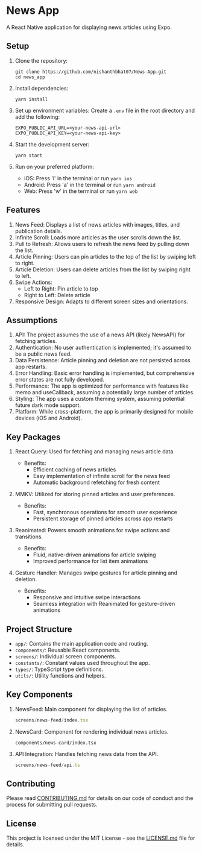# News App

A React Native application for displaying news articles using Expo.

## Setup

1. Clone the repository:
   ```
   git clone https://github.com/nishanthbhat07/News-App.git
   cd news_app
   ```

2. Install dependencies:
   ```
   yarn install
   ```

3. Set up environment variables:
   Create a `.env` file in the root directory and add the following:
   ```
   EXPO_PUBLIC_API_URL=<your-news-api-url>
   EXPO_PUBLIC_API_KEY=<your-news-api-key>
   ```

4. Start the development server:
   ```
   yarn start
   ```

5. Run on your preferred platform:
   - iOS: Press 'i' in the terminal or run `yarn ios`
   - Android: Press 'a' in the terminal or run `yarn android`
   - Web: Press 'w' in the terminal or run `yarn web`

## Features

1. News Feed: Displays a list of news articles with images, titles, and publication details.
2. Infinite Scroll: Loads more articles as the user scrolls down the list.
3. Pull to Refresh: Allows users to refresh the news feed by pulling down the list.
4. Article Pinning: Users can pin articles to the top of the list by swiping left to right.
5. Article Deletion: Users can delete articles from the list by swiping right to left.
6. Swipe Actions:
   - Left to Right: Pin article to top
   - Right to Left: Delete article
7. Responsive Design: Adapts to different screen sizes and orientations.

## Assumptions

1. API: The project assumes the use of a news API (likely NewsAPI) for fetching articles.
2. Authentication: No user authentication is implemented; it's assumed to be a public news feed.
3. Data Persistence: Article pinning and deletion are not persisted across app restarts.
4. Error Handling: Basic error handling is implemented, but comprehensive error states are not fully developed.
5. Performance: The app is optimized for performance with features like memo and useCallback, assuming a potentially large number of articles.
6. Styling: The app uses a custom theming system, assuming potential future dark mode support.
7. Platform: While cross-platform, the app is primarily designed for mobile devices (iOS and Android).

## Key Packages

1. React Query: Used for fetching and managing news article data.
   - Benefits:
     - Efficient caching of news articles
     - Easy implementation of infinite scroll for the news feed
     - Automatic background refetching for fresh content

2. MMKV: Utilized for storing pinned articles and user preferences.
   - Benefits:
     - Fast, synchronous operations for smooth user experience
     - Persistent storage of pinned articles across app restarts

3. Reanimated: Powers smooth animations for swipe actions and transitions.
   - Benefits:
     - Fluid, native-driven animations for article swiping
     - Improved performance for list item animations

4. Gesture Handler: Manages swipe gestures for article pinning and deletion.
   - Benefits:
     - Responsive and intuitive swipe interactions
     - Seamless integration with Reanimated for gesture-driven animations

## Project Structure

- `app/`: Contains the main application code and routing.
- `components/`: Reusable React components.
- `screens/`: Individual screen components.
- `constants/`: Constant values used throughout the app.
- `types/`: TypeScript type definitions.
- `utils/`: Utility functions and helpers.

## Key Components

1. NewsFeed: Main component for displaying the list of articles.
   ```typescript
   screens/news-feed/index.tsx
   ```

2. NewsCard: Component for rendering individual news articles.
   ```typescript:
   components/news-card/index.tsx
   ```

3. API Integration: Handles fetching news data from the API.
   ```typescript
   screens/news-feed/api.ts
   ```

## Contributing

Please read [CONTRIBUTING.md](CONTRIBUTING.md) for details on our code of conduct and the process for submitting pull requests.

## License

This project is licensed under the MIT License - see the [LICENSE.md](LICENSE.md) file for details.
